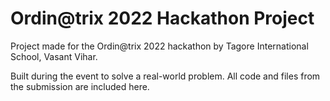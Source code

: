 # Ordin@trix 2022 Hackathon Project

Project made for the Ordin@trix 2022 hackathon by Tagore International School, Vasant Vihar.

Built during the event to solve a real-world problem. All code and files from the submission are included here.
